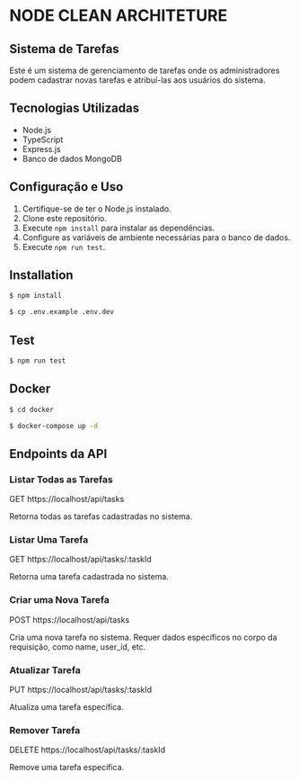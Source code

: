 # NODE CLEAN ARCHITETURE

## Sistema de Tarefas

Este é um sistema de gerenciamento de tarefas onde os administradores podem cadastrar novas tarefas e atribuí-las aos usuários do sistema.

## Tecnologias Utilizadas

- Node.js
- TypeScript
- Express.js
- Banco de dados MongoDB

## Configuração e Uso

1. Certifique-se de ter o Node.js instalado.
2. Clone este repositório.
3. Execute `npm install` para instalar as dependências.
4. Configure as variáveis de ambiente necessárias para o banco de dados.
5. Execute `npm run test`.

## Installation

```sh
$ npm install
```

```sh
$ cp .env.example .env.dev
```

## Test

```sh
$ npm run test
```

## Docker

```sh
$ cd docker
```

```sh
$ docker-compose up -d
```

## Endpoints da API

### Listar Todas as Tarefas

GET https://localhost/api/tasks

Retorna todas as tarefas cadastradas no sistema.

### Listar Uma Tarefa

GET https://localhost/api/tasks/:taskId

Retorna uma tarefa cadastrada no sistema.

### Criar uma Nova Tarefa

POST https://localhost/api/tasks

Cria uma nova tarefa no sistema. Requer dados específicos no corpo da requisição, como name, user_id, etc.

### Atualizar Tarefa

PUT https://localhost/api/tasks/:taskId

Atualiza uma tarefa específica.

### Remover Tarefa

DELETE https://localhost/api/tasks/:taskId

Remove uma tarefa específica.
